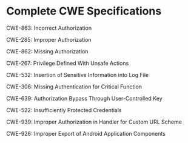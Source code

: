 

# Complete CWE Specifications

CWE-863: Incorrect Authorization

CWE-285: Improper Authorization

CWE-862: Missing Authorization

CWE-267: Privilege Defined With Unsafe Actions

CWE-532: Insertion of Sensitive Information into Log File

CWE-306: Missing Authentication for Critical Function

CWE-639: Authorization Bypass Through User-Controlled Key

CWE-522: Insufficiently Protected Credentials

CWE-939: Improper Authorization in Handler for Custom URL Scheme

CWE-926: Improper Export of Android Application Components